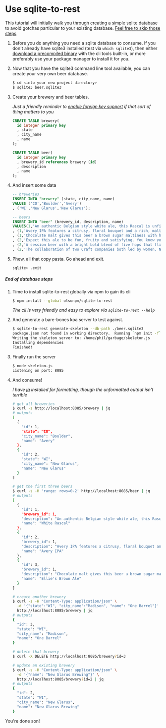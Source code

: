 # Use sqlite-to-rest

This tutorial will initially walk you through creating a simple sqlite database
to avoid gotchas particular to your existing database.  [Feel free to skip
those steps](#end-of-database-steps)

1. Before you do anything you need a sqlite database to consume.  If you
don't already have sqlite3 installed (test via `which sqlite3`), then either
[download a precompiled binary](https://www.sqlite.org/download.html) with the
cli tools built-in, or more preferably use your package manager to install
it for you.

2. Now that you have the sqlite3 command line tool available, you can create
   your very own beer database.

   ```sh
   $ cd <into your new project directory>
   $ sqlite3 beer.sqlite3
   ```

3. Create your brewery and beer tables.

   *Just a friendly reminder to [enable foreign key support](https://www.sqlite.org/foreignkeys.html#fk_enable)
   if that sort of thing matters to you*

   ```sql
   CREATE TABLE brewery(
     id integer primary key
     , state
     , city_name
     , name
   );

   CREATE TABLE beer(
     id integer primary key
     , brewery_id references brewery (id)
     , description
     , name
   );
   ```

4. And insert some data

   ```sql
   -- breweries
   INSERT INTO "brewery" (state, city_name, name)
   VALUES ('CO','Boulder','Avery')
   , ('WI','New Glarus','New Glarus');

   -- beers
   INSERT INTO "beer" (brewery_id, description, name)
   VALUES(1,'An authentic Belgian style white ale, this Rascal is unfiltered and cleverly spiced with coriander and Curaçao orange peel producing a refreshingly zesty classic ale.','White Rascal')
   , (1,'Avery IPA features a citrusy, floral bouquet and a rich, malty finish.','Avery IPA')
   , (1,'Chocolate malt gives this beer a brown sugar maltiness with hints of vanilla and nuts, while subtle hopping gives it an overall drinkability that’s second to none.','Ellie''s Brown Ale')
   , (2,'Expect this ale to be fun, fruity and satisfying. You know you''re in Wisconsin when you see the Spotted Cow.','Spotted Cow')
   , (2,'A session beer with a bright bold blend of five hops that flirt obligingly with the smooth malty backside.','Moon Man')
   , (2,'The collaboration of two Craft companies both led by women, New Glarus Brewing and Weyermann Malting, is unique. You hold the result “Two Women” a Classic Country Lager.','Two Women');
   ```

5. Phew, all that copy pasta.  Go ahead and exit.
   ```sh
   sqlite> .exit
   ```

##### End of database steps

1. Time to install sqlite-to-rest globally via npm to gain its cli

   ```sh
   $ npm install --global olsonpm/sqlite-to-rest
   ```

   *The cli is very friendly and easy to explore via `sqlite-to-rest --help`*

2. And generate a bare-bones koa server to test against.

   ```sh
   $ sqlite-to-rest generate-skeleton --db-path ./beer.sqlite3
   package.json not found in working directory.  Running `npm init -f`.
   Writing the skeleton server to: /home/phil/garbage/skeleton.js
   Installing dependencies
   Finished!
   ```

3. Finally run the server

   ```sh
   $ node skeleton.js
   Listening on port: 8085
   ```

4. And consume!

   *I have [jq](https://stedolan.github.io/jq/) installed for formatting, though
   the unformatted output isn't terrible*

   ```sh
   # get all breweries
   $ curl -s http://localhost:8085/brewery | jq
   # outputs
   [
     {
       "id": 1,
       "state": "CO",
       "city_name": "Boulder",
       "name": "Avery"
     },
     {
       "id": 2,
       "state": "WI",
       "city_name": "New Glarus",
       "name": "New Glarus"
     }
   ]

   # get the first three beers
   $ curl -s -H 'range: rows=0-2' http://localhost:8085/beer | jq
   # outputs
   [
     {
       "id": 1,
       "brewery_id": 1,
       "description": "An authentic Belgian style white ale, this Rascal is unfiltered and cleverly spiced with coriander and Curaçao orange peel producing a refreshingly zesty classic ale.",
       "name": "White Rascal"
     },
     {
       "id": 2,
       "brewery_id": 1,
       "description": "Avery IPA features a citrusy, floral bouquet and a rich, malty finish.",
       "name": "Avery IPA"
     },
     {
       "id": 3,
       "brewery_id": 1,
       "description": "Chocolate malt gives this beer a brown sugar maltiness with hints of vanilla and nuts, while subtle hopping gives it an overall drinkability that’s second to none.",
       "name": "Ellie's Brown Ale"
     }
   ]

   # create another brewery
   $ curl -s -H "Content-Type: application/json" \
     -d '{"state":"WI", "city_name":"Madison", "name": "One Barrel"}' \
     http://localhost:8085/brewery | jq
   # outputs
   {
     "id": 3,
     "state": "WI",
     "city_name": "Madison",
     "name": "One Barrel"
   }

   # delete that brewery
   $ curl -X DELETE http://localhost:8085/brewery?id=3

   # update an existing brewery
   $ curl -s -H "Content-Type: application/json" \
     -d '{"name": "New Glarus Brewing"}' \
     http://localhost:8085/brewery?id=2 | jq
   # outputs
   {
     "id": 2,
     "state": "WI",
     "city_name": "New Glarus",
     "name": "New Glarus Brewing"
   }
   ```

You're done son!

